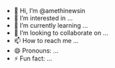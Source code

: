 - 👋 Hi, I’m @amethinewsin
- 👀 I’m interested in ...
- 🌱 I’m currently learning ...
- 💞️ I’m looking to collaborate on ...
- 📫 How to reach me ...
- 😄 Pronouns: ...
- ⚡ Fun fact: ...

<!---
amethinewsin/amethinewsin is a ✨ special ✨ repository because its `README.md` (this file) appears on your GitHub profile.
You can click the Preview link to take a look at your changes.
--->
